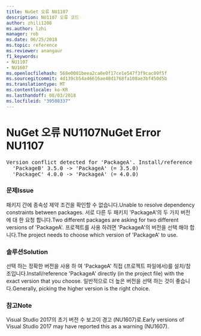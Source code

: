 ```yaml
---
title: NuGet 오류 NU1107
description: NU1107 오류 코드
author: zhili1208
ms.author: lzhi
manager: rob
ms.date: 06/25/2018
ms.topic: reference
ms.reviewer: anangaur
f1_keywords:
- NU1107
- NU1607
ms.openlocfilehash: 568e0001beea2ca0e0f17ce1e547f3f9cac09f5f
ms.sourcegitcommit: 4d139cb54a46616ae48d1768fa108ae3bf450d5b
ms.translationtype: MT
ms.contentlocale: ko-KR
ms.lasthandoff: 08/03/2018
ms.locfileid: "39508337"
---
```

# <a name="nuget-error-nu1107"></a><span data-ttu-id="21885-103">NuGet 오류 NU1107</span><span class="sxs-lookup"><span data-stu-id="21885-103">NuGet Error NU1107</span></span>

<pre>Version conflict detected for 'PackageA'. Install/reference 'PackageA' v4.0.0 directly to resolve this issue.<br/>  'PackageB' 3.5.0 -> 'PackageA' (= 3.5.0)<br/>  'PackageC' 4.0.0 -> 'PackageA' (= 4.0.0)</pre>

### <a name="issue"></a><span data-ttu-id="21885-104">문제</span><span class="sxs-lookup"><span data-stu-id="21885-104">Issue</span></span>
<span data-ttu-id="21885-105">패키지 간에 종속성 제약 조건을 확인할 수 없습니다.</span><span class="sxs-lookup"><span data-stu-id="21885-105">Unable to resolve dependency constraints between packages.</span></span> <span data-ttu-id="21885-106">서로 다른 두 패키지 'PackageA'의 두 가지 버전에 대 한 요청 합니다.</span><span class="sxs-lookup"><span data-stu-id="21885-106">Two different packages are asking for two different versions of 'PackageA'.</span></span> <span data-ttu-id="21885-107">프로젝트를 사용 하려면 'PackageA'의 버전을 선택 해야 합니다.</span><span class="sxs-lookup"><span data-stu-id="21885-107">The project needs to choose which version of 'PackageA' to use.</span></span>

### <a name="solution"></a><span data-ttu-id="21885-108">솔루션</span><span class="sxs-lookup"><span data-stu-id="21885-108">Solution</span></span>
<span data-ttu-id="21885-109">선택 하는 정확한 버전을 사용 하 여 'PackageA' 직접 (프로젝트 파일에서)를 설치/참조입니다.</span><span class="sxs-lookup"><span data-stu-id="21885-109">Install/reference 'PackageA' directly (in the project file) with the exact version that you choose.</span></span>
<span data-ttu-id="21885-110">일반적으로 더 높은 버전을 선택 하는 것이 좋습니다.</span><span class="sxs-lookup"><span data-stu-id="21885-110">Generally, picking the higher version is the right choice.</span></span>

### <a name="note"></a><span data-ttu-id="21885-111">참고</span><span class="sxs-lookup"><span data-stu-id="21885-111">Note</span></span>
<span data-ttu-id="21885-112">Visual Studio 2017의 초기 버전 수 보고이 경고 (NU1607)로.</span><span class="sxs-lookup"><span data-stu-id="21885-112">Early versions of Visual Studio 2017 may have reported this as a warning (NU1607).</span></span>
